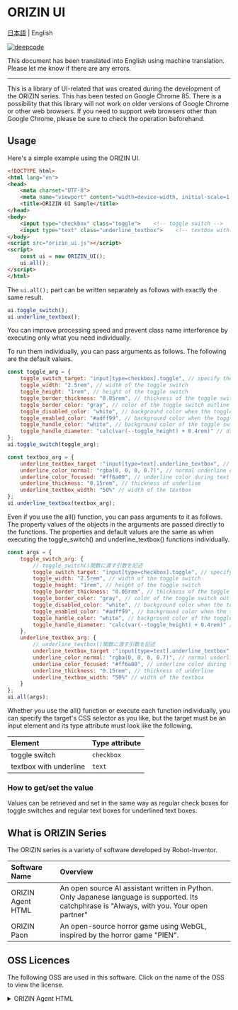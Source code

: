 # ORIZIN UI

[日本語](README.md) | English

[![deepcode](https://www.deepcode.ai/api/gh/badge?key=eyJhbGciOiJIUzI1NiIsInR5cCI6IkpXVCJ9.eyJwbGF0Zm9ybTEiOiJnaCIsIm93bmVyMSI6IlJvYm90LUludmVudG9yIiwicmVwbzEiOiJPUklaSU4tVUkiLCJpbmNsdWRlTGludCI6ZmFsc2UsImF1dGhvcklkIjoxOTUwNCwiaWF0IjoxNjAxNDgwMDM3fQ.6SSplvJLANbclZT-dLtCYyz-tYTmFlI5SFwiWuC1Ykc)](https://www.deepcode.ai/app/gh/Robot-Inventor/ORIZIN-UI/_/dashboard?utm_content=gh%2FRobot-Inventor%2FORIZIN-UI)

This document has been translated into English using machine translation. Please let me know if there are any errors.

----

This is a library of UI-related that was created during the development of the ORIZIN series. This has been tested on Google Chrome 85. There is a possibility that this library will not work on older versions of Google Chrome or other web browsers. If you need to support web browsers other than Google Chrome, please be sure to check the operation beforehand.

## Usage

Here's a simple example using the ORIZIN UI.

```html
<!DOCTYPE html>
<html lang="en">
<head>
    <meta charset="UTF-8">
    <meta name="viewport" content="width=device-width, initial-scale=1.0">
    <title>ORIZIN UI Sample</title>
</head>
<body>
    <input type="checkbox" class="toggle">    <!-- toggle switch -->
    <input type="text" class="underline_textbox">    <!-- textbox with underline -->
</body>
<script src="orizin_ui.js"></script>
<script>
    const ui = new ORIZIN_UI();
    ui.all();
</script>
</html>
```

The ``ui.all();`` part can be written separately as follows with exactly the same result.

```javascript
ui.toggle_switch();
ui.underline_textbox();
```

You can improve processing speed and prevent class name interference by executing only what you need individually.

To run them individually, you can pass arguments as follows. The following are the default values.

```javascript
const toggle_arg = {
    toggle_switch_target: "input[type=checkbox].toggle", // specify the target with the CSS selector
    toggle_width: "2.5rem", // width of the toggle switch
    toggle_height: "1rem", // height of the toggle switch
    toggle_border_thickness: "0.05rem", // thickness of the toggle switch outline
    toggle_border_color: "gray", // color of the toggle switch outline
    toggle_disabled_color: "white", // background color when the toggle switch is off
    toggle_enabled_color: "#adff99", // background color when the toggle switch is on
    toggle_handle_color: "white", // background color of the toggle switch's handle
    toggle_handle_diameter: "calc(var(--toggle_height) + 0.4rem)" // diameter of the toggle switch's handle
};
ui.toggle_switch(toggle_arg);

const textbox_arg = {
    underline_textbox_target :"input[type=text].underline_textbox", // specify the target with the CSS selector
    underline_color_normal: "rgba(0, 0, 0, 0.7)", // normal underline color
    underline_color_focused: "#ff6a00", // underline color during text entry
    underline_thickness: "0.15rem", // thickness of underline
    underline_textbox_width: "50%" // width of the textbox
};
ui.underline_textbox(textbox_arg);
```

Even if you use the all() function, you can pass arguments to it as follows. The property values of the objects in the arguments are passed directly to the functions. The properties and default values are the same as when executing the toggle_switch() and underline_textbox() functions individually.

```javascript
const args = {
    toggle_switch_arg: {
        // toggle_switch()関数に渡す引数を記述
        toggle_switch_target: "input[type=checkbox].toggle", // specify the target with the CSS selector
        toggle_width: "2.5rem", // width of the toggle switch
        toggle_height: "1rem", // height of the toggle switch
        toggle_border_thickness: "0.05rem", // thickness of the toggle switch outline
        toggle_border_color: "gray", // color of the toggle switch outline
        toggle_disabled_color: "white", // background color when the toggle switch is off
        toggle_enabled_color: "#adff99", // background color when the toggle switch is on
        toggle_handle_color: "white", // background color of the toggle switch's handle
        toggle_handle_diameter: "calc(var(--toggle_height) + 0.4rem)" // diameter of the toggle switch's handle
    },
    underline_textbox_arg: {
        // underline_textbox()関数に渡す引数を記述
        underline_textbox_target :"input[type=text].underline_textbox", // specify the target with the CSS selector
        underline_color_normal: "rgba(0, 0, 0, 0.7)", // normal underline color
        underline_color_focused: "#ff6a00", // underline color during text entry
        underline_thickness: "0.15rem", // thickness of underline
        underline_textbox_width: "50%" // width of the textbox
    }
};
ui.all(args);
```

Whether you use the all() function or execute each function individually, you can specify the target's CSS selector as you like, but the target must be an input element and its type attribute must look like the following.

|Element|Type attribute|
|:--|:--|
|toggle switch|``checkbox``|
|textbox with underline|``text``|

### How to get/set the value

Values can be retrieved and set in the same way as regular check boxes for toggle switches and regular text boxes for underlined text boxes.

## What is ORIZIN Series

The ORIZIN series is a variety of software developed by Robot-Inventor.

|Software Name|Overview|
|:--|:--|
|ORIZIN Agent HTML|An open source AI assistant written in Python. Only Japanese language is supported. Its catchphrase is "Always, with you. Your open partner"|
|ORIZIN Paon|An open-source horror game using WebGL, inspired by the horror game "PIEN".|

## OSS Licences

The following OSS are used in this software. Click on the name of the OSS to view the license.

<details>
    <summary>ORIZIN Agent HTML</summary>
MIT License

Copyright (c) 2019 - 2020 Robot-Inventor

Permission is hereby granted, free of charge, to any person obtaining a copy
of this software and associated documentation files (the "Software"), to deal
in the Software without restriction, including without limitation the rights
to use, copy, modify, merge, publish, distribute, sublicense, and/or sell
copies of the Software, and to permit persons to whom the Software is
furnished to do so, subject to the following conditions:

The above copyright notice and this permission notice shall be included in all
copies or substantial portions of the Software.

THE SOFTWARE IS PROVIDED "AS IS", WITHOUT WARRANTY OF ANY KIND, EXPRESS OR
IMPLIED, INCLUDING BUT NOT LIMITED TO THE WARRANTIES OF MERCHANTABILITY,
FITNESS FOR A PARTICULAR PURPOSE AND NONINFRINGEMENT. IN NO EVENT SHALL THE
AUTHORS OR COPYRIGHT HOLDERS BE LIABLE FOR ANY CLAIM, DAMAGES OR OTHER
LIABILITY, WHETHER IN AN ACTION OF CONTRACT, TORT OR OTHERWISE, ARISING FROM,
OUT OF OR IN CONNECTION WITH THE SOFTWARE OR THE USE OR OTHER DEALINGS IN THE
SOFTWARE.
</details>
